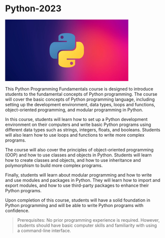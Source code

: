 # Python-2023

<!-- Logo image -->
<img src="./images/logo.webp" alt="logo" width="400"/>

This Python Programming Fundamentals course is designed to introduce students to the fundamental concepts of Python programming. The course will cover the basic concepts of Python programming language, including setting up the development environment, data types, loops and functions, object-oriented programming, and modular programming in Python.

In this course, students will learn how to set up a Python development environment on their computers and write basic Python programs using different data types such as strings, integers, floats, and booleans. Students will also learn how to use loops and functions to write more complex programs.

The course will also cover the principles of object-oriented programming (OOP) and how to use classes and objects in Python. Students will learn how to create classes and objects, and how to use inheritance and polymorphism to build more complex programs.

Finally, students will learn about modular programming and how to write and use modules and packages in Python. They will learn how to import and export modules, and how to use third-party packages to enhance their Python programs.

Upon completion of this course, students will have a solid foundation in Python programming and will be able to write Python programs with confidence.

> Prerequisites: No prior programming experience is required. However, students should have basic computer skills and familiarity with using a command-line interface.

